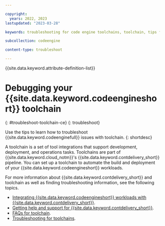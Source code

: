 ```yaml
---

copyright:
  years: 2022, 2023
lastupdated: "2023-03-28"

keywords: troubleshooting for code engine toolchains, toolchain, tips for code engine and toolchain, help for toolchain and code engine, debugging toolchains for code engine

subcollection: codeengine

content-type: troubleshoot

---
```


{{site.data.keyword.attribute-definition-list}}

# Debugging your {{site.data.keyword.codeengineshort}} toolchain
{: #troubleshoot-toolchain-ce}
{: troubleshoot}

Use the tips to learn how to troubleshoot {{site.data.keyword.codeenginefull}} issues with toolchain.
{: shortdesc}

A toolchain is a set of tool integrations that support development, deployment, and operations tasks. Toolchains are part of {{site.data.keyword.cloud_notm}}'s {{site.data.keyword.contdelivery_short}} pipeline. You can set up a toolchain to automate the build and deployment of your {{site.data.keyword.codeengineshort}} workloads.


For more information about {{site.data.keyword.contdelivery_short}} and toolchain as well as finding troubleshooting information, see the following topics.
  
- [Integrating {{site.data.keyword.codeengineshort}} workloads with {{site.data.keyword.contdelivery_short}}](/docs/codeengine?topic=codeengine-toolchain-ce).
- [Getting help and support for {{site.data.keyword.contdelivery_short}}](/docs/ContinuousDelivery?topic=ContinuousDelivery-help-and-support).
- [FAQs for toolchain](/docs/ContinuousDelivery?topic=ContinuousDelivery-faq_toolchains).
- [Troubleshooting for toolchains](/docs/ContinuousDelivery?topic=ContinuousDelivery-troubleshoot-toolchains).
  

